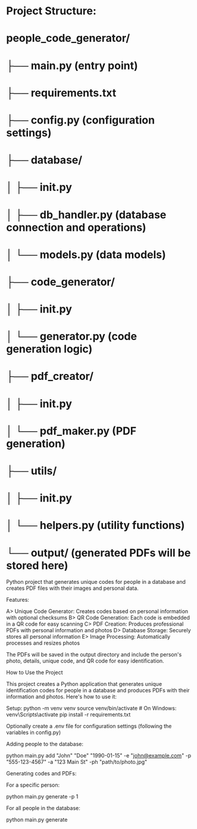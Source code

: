 
# Project Structure:
#
# people_code_generator/
# ├── main.py (entry point)
# ├── requirements.txt
# ├── config.py (configuration settings)
# ├── database/
# │   ├── __init__.py
# │   ├── db_handler.py (database connection and operations)
# │   └── models.py (data models)
# ├── code_generator/
# │   ├── __init__.py
# │   └── generator.py (code generation logic)
# ├── pdf_creator/
# │   ├── __init__.py
# │   └── pdf_maker.py (PDF generation)
# ├── utils/
# │   ├── __init__.py
# │   └── helpers.py (utility functions)
# └── output/ (generated PDFs will be stored here)



Python project that generates unique codes for people in a database and creates PDF files with their images and personal data.

Features:

A> Unique Code Generator: Creates codes based on personal information with optional checksums
B> QR Code Generation: Each code is embedded in a QR code for easy scanning
C> PDF Creation: Produces professional PDFs with personal information and photos
D> Database Storage: Securely stores all personal information
E> Image Processing: Automatically processes and resizes photos

The PDFs will be saved in the output directory and include the person's photo, details, unique code, and QR code for easy identification.

How to Use the Project

This project creates a Python application that generates unique identification codes for people in a database and produces PDFs with their information and photos. Here's how to use it:

Setup:
python -m venv venv
source venv/bin/activate  # On Windows: venv\Scripts\activate
pip install -r requirements.txt

Optionally create a .env file for configuration settings (following the variables in config.py)

Adding people to the database:

python main.py add "John" "Doe" "1990-01-15" -e "john@example.com" -p "555-123-4567" -a "123 Main St" -ph "path/to/photo.jpg"

Generating codes and PDFs:

For a specific person:

python main.py generate -p 1

For all people in the database:

python main.py generate
